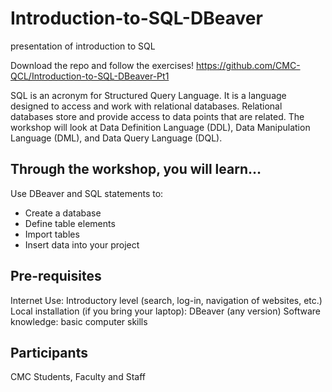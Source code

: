 # Introduction-to-SQL-DBeaver
presentation of introduction to SQL

Download the repo and follow the exercises!
https://github.com/CMC-QCL/Introduction-to-SQL-DBeaver-Pt1

SQL is an acronym for Structured Query Language. It is a language designed to access and work with relational databases. Relational databases store and provide access to data points that are related. The workshop will look at Data Definition Language (DDL), Data Manipulation Language (DML), and Data Query Language (DQL).

 

## Through the workshop, you will learn…

Use DBeaver and SQL statements to:
- Create a database
- Define table elements
- Import tables
- Insert data into your project

## Pre-requisites
Internet Use: Introductory level (search, log-in, navigation of websites, etc.)
Local installation (if you bring your laptop): DBeaver (any version)
Software knowledge: basic computer skills

## Participants
CMC Students, Faculty and Staff
